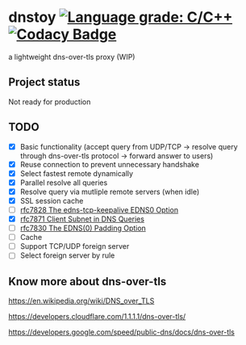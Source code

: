 # dnstoy [![Language grade: C/C++](https://img.shields.io/lgtm/grade/cpp/g/bin-y/dnstoy.svg?logo=lgtm&logoWidth=18)](https://lgtm.com/projects/g/bin-y/dnstoy/context:cpp) [![Codacy Badge](https://api.codacy.com/project/badge/Grade/6a0ac951eb384297b29ca2c4be1059a8)](https://www.codacy.com/app/bin-y/dnstoy?utm_source=github.com&amp;utm_medium=referral&amp;utm_content=bin-y/dnstoy&amp;utm_campaign=Badge_Grade)
a lightweight dns-over-tls proxy (WIP)

## Project status
Not ready for production

## TODO
  - [x] Basic functionality (accept query from UDP/TCP -> resolve query through dns-over-tls protocol -> forward answer to users)
  - [x] Reuse connection to prevent unnecessary handshake
  - [x] Select fastest remote dynamically
  - [x] Parallel resolve all queries
  - [x] Resolve query via mutliple remote servers (when idle)
  - [x] SSL session cache
  - [ ] [rfc7828 The edns-tcp-keepalive EDNS0 Option](https://tools.ietf.org/html/rfc7828)
  - [x] [rfc7871 Client Subnet in DNS Queries](https://tools.ietf.org/html/rfc7871)
  - [ ] [rfc7830 The EDNS(0) Padding Option](https://tools.ietf.org/html/rfc7830)
  - [ ] Cache
  - [ ] Support TCP/UDP foreign server
  - [ ] Select foreign server by rule

## Know more about dns-over-tls
<https://en.wikipedia.org/wiki/DNS_over_TLS>

<https://developers.cloudflare.com/1.1.1.1/dns-over-tls/>

<https://developers.google.com/speed/public-dns/docs/dns-over-tls>
